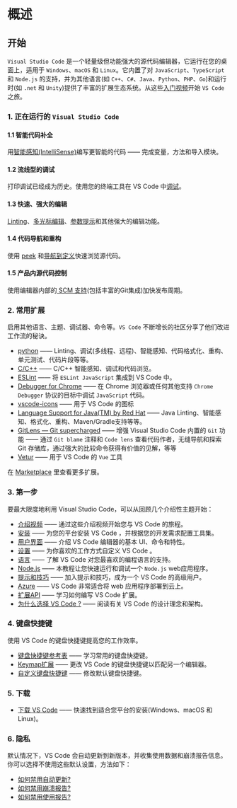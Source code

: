 <!--
 * @Author: haoluo
 * @Date: 2019-07-22 10:20:55
 * @LastEditors: haoluo
 * @LastEditTime: 2019-07-22 16:35:25
 * @Description: file content
 -->
# 概述

## 开始
`Visual Studio Code` 是一个轻量级但功能强大的源代码编辑器，它运行在您的桌面上，适用于 `Windows`、`macOS` 和 `Linux`。它内置了对 `JavaScript`、`TypeScript` 和 `Node.js` 的支持，并为其他语言(如 `C++`、`C#`、`Java`、`Python`、`PHP`、`Go`)和运行时(如 `.net` 和 `Unity`)提供了丰富的扩展生态系统。从这些[入门视频](https://code.visualstudio.com/docs/introvideos/overview)开始 `VS Code` 之旅。

### 1. 正在运行的 `Visual Studio Code`

#### 1.1 智能代码补全
用[智能感知(IntelliSense)](https://code.visualstudio.com/docs/editor/intellisense)编写更智能的代码 —— 完成变量，方法和导入模块。

#### 1.2 流线型的调试
打印调试已经成为历史。使用您的终端工具在 VS Code 中[调试](https://code.visualstudio.com/docs/editor/debugging)。

#### 1.3 快速、强大的编辑
[Linting](https://code.visualstudio.com/docs/languages/javascript#_linters)、[多光标编辑](https://code.visualstudio.com/docs/editor/codebasics#_multiple-selections-multicursor)、[参数提示](https://code.visualstudio.com/docs/editor/intellisense#_intellisense-features)和其他强大的编辑功能。

#### 1.4 代码导航和重构
使用 [peek](https://code.visualstudio.com/docs/editor/editingevolved#_peek) 和[导航到定义](https://code.visualstudio.com/docs/editor/editingevolved#_go-to-definition)快速浏览源代码。

#### 1.5 产品内源代码控制
使用编辑器内部的[ SCM 支持](https://code.visualstudio.com/docs/editor/versioncontrol)(包括丰富的Git集成)加快发布周期。

### 2. 常用扩展
启用其他语言、主题、调试器、命令等。`VS Code` 不断增长的社区分享了他们改进工作流的秘诀。
- [python](https://marketplace.visualstudio.com/items?itemName=ms-python.python) —— Linting、调试(多线程、远程)、智能感知、代码格式化、重构、单元测试、代码片段等等。
- [C/C++](https://marketplace.visualstudio.com/items?itemName=ms-vscode.cpptools) —— C/C++ 智能感知、调试和代码浏览。
- [ESLint](https://marketplace.visualstudio.com/items?itemName=dbaeumer.vscode-eslint) —— 将 `ESLint JavaScript` 集成到 VS Code 中。
- [Debugger for Chrome](https://marketplace.visualstudio.com/items?itemName=msjsdiag.debugger-for-chrome) —— 在 Chrome 浏览器或任何其他支持 `Chrome Debugger` 协议的目标中调试 `JavaScript` 代码。
- [vscode-icons](https://marketplace.visualstudio.com/items?itemName=vscode-icons-team.vscode-icons) —— 用于 VS Code 的图标
- [Language Support for Java(TM) by Red Hat](https://marketplace.visualstudio.com/items?itemName=redhat.java) —— Java Linting、智能感知、格式化、重构、Maven/Gradle支持等等。
- [GitLens — Git supercharged](https://marketplace.visualstudio.com/items?itemName=eamodio.gitlens) —— 增强 Visual Studio Code 内置的 `Git` 功能 —— 通过 `Git blame` 注释和 `Code lens` 查看代码作者，无缝导航和探索 Git 存储库，通过强大的比较命令获得有价值的见解，等等
- [Vetur](https://marketplace.visualstudio.com/items?itemName=octref.vetur) —— 用于 VS Code 的 `Vue` 工具

在 [Marketplace](https://marketplace.visualstudio.com/vscode) 里查看更多扩展。

### 3. 第一步
要最大限度地利用 Visual Studio Code，可以从回顾几个介绍性主题开始：
- [介绍视频](https://code.visualstudio.com/docs/getstarted/introvideos) —— 通过这些介绍视频开始您与 VS Code 的旅程。
- [安装](https://code.visualstudio.com/docs/setup/setup-overview) —— 为您的平台安装 VS Code ，并根据您的开发需求配置工具集。
- [用户界面](https://code.visualstudio.com/docs/getstarted/userinterface) —— 介绍 VS Code 编辑器的基本 UI、命令和特性。
- [设置](https://code.visualstudio.com/docs/getstarted/settings) —— 为你喜欢的工作方式自定义 VS Code 。
- [语言](https://code.visualstudio.com/docs/languages/overview) —— 了解 VS Code 对您最喜欢的编程语言的支持。
- [Node.js](https://code.visualstudio.com/docs/nodejs/nodejs-tutorial) —— 本教程让您快速运行和调试一个 `Node.js` web应用程序。
- [提示和技巧](https://code.visualstudio.com/docs/getstarted/tips-and-tricks) —— 加入提示和技巧，成为一个 VS Code 的高级用户。
- [Azure](https://code.visualstudio.com/docs/azure/extensions) ——  VS Code 非常适合将 web 应用程序部署到云上。
- [扩展API](https://code.visualstudio.com/api) —— 学习如何编写 VS Code 扩展。
- [为什么选择 VS Code ?](https://code.visualstudio.com/docs/editor/whyvscode) —— 阅读有关 VS Code 的设计理念和架构。

### 4. 键盘快捷键
使用 VS Code 的键盘快捷键提高您的工作效率。
- [键盘快捷键参考表](https://code.visualstudio.com/docs/getstarted/keybindings#_keyboard-shortcuts-reference) —— 学习常用的键盘快捷键。
- [Keymap扩展](https://code.visualstudio.com/docs/getstarted/keybindings#_keymap-extensions) —— 更改 VS Code 的键盘快捷键以匹配另一个编辑器。
- [自定义键盘快捷键](https://code.visualstudio.com/docs/getstarted/keybindings#_customizing-shortcuts) —— 修改默认键盘快捷键。

### 5. 下载
- [下载 VS Code](https://code.visualstudio.com/download)  —— 快速找到适合您平台的安装(Windows、macOS 和 Linux)。

### 6. 隐私
默认情况下，VS Code 会自动更新到新版本，并收集使用数据和崩溃报告信息。你可以选择不使用这些默认设置，方法如下：
- [如何禁用自动更新?](https://code.visualstudio.com/docs/supporting/faq#_how-do-i-opt-out-of-vs-code-autoupdates)
- [如何禁用崩溃报告?](https://code.visualstudio.com/docs/supporting/faq#_how-to-disable-crash-reporting)
- [如何禁用使用报告?](https://code.visualstudio.com/docs/supporting/faq#_how-to-disable-telemetry-reporting)